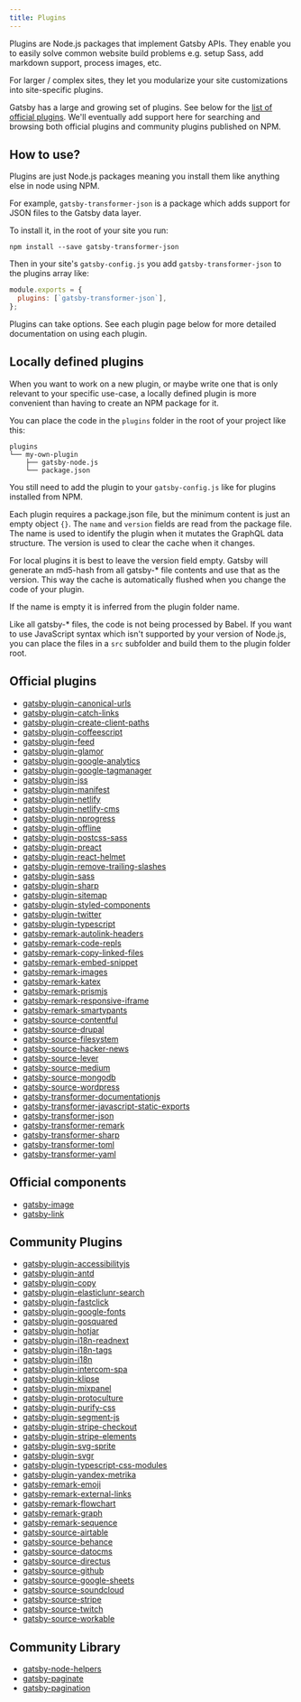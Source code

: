 ```yaml
---
title: Plugins
---
```


Plugins are Node.js packages that implement Gatsby APIs. They enable you to
easily solve common website build problems e.g. setup Sass, add markdown
support, process images, etc.

For larger / complex sites, they let you modularize your site customizations
into site-specific plugins.

Gatsby has a large and growing set of plugins. See below for the
[list of official plugins](#official-plugins). We'll eventually add support here
for searching and browsing both official plugins and community plugins published
on NPM.

## How to use?

Plugins are just Node.js packages meaning you install them like anything else in
node using NPM.

For example, `gatsby-transformer-json` is a package which adds support for JSON
files to the Gatsby data layer.

To install it, in the root of your site you run:

`npm install --save gatsby-transformer-json`

Then in your site's `gatsby-config.js` you add `gatsby-transformer-json`
to the plugins array like:

```javascript
module.exports = {
  plugins: [`gatsby-transformer-json`],
};
```

Plugins can take options. See each plugin page below for more detailed
documentation on using each plugin.

## Locally defined plugins

When you want to work on a new plugin, or maybe write one that is only relevant
to your specific use-case, a locally defined plugin is more convenient than
having to create an NPM package for it.

You can place the code in the `plugins` folder in the root of your project like
this:

```
plugins
└── my-own-plugin
    ├── gatsby-node.js
    └── package.json
```

You still need to add the plugin to your `gatsby-config.js` like for plugins
installed from NPM.

Each plugin requires a package.json file, but the minimum content is just an
empty object `{}`. The `name` and `version` fields are read from the package
file. The name is used to identify the plugin when it mutates the GraphQL data
structure. The version is used to clear the cache when it changes.

For local plugins it is best to leave the version field empty. Gatsby will
generate an md5-hash from all gatsby-\* file contents and use that as the
version. This way the cache is automatically flushed when you change the code of
your plugin.

If the name is empty it is inferred from the plugin folder name.

Like all gatsby-\* files, the code is not being processed by Babel. If you want
to use JavaScript syntax which isn't supported by your version of Node.js, you
can place the files in a `src` subfolder and build them to the plugin folder
root.

## Official plugins

* [gatsby-plugin-canonical-urls](/packages/gatsby-plugin-canonical-urls/)
* [gatsby-plugin-catch-links](/packages/gatsby-plugin-catch-links/)
* [gatsby-plugin-create-client-paths](/packages/gatsby-plugin-create-client-paths/)
* [gatsby-plugin-coffeescript](/packages/gatsby-plugin-coffeescript/)
* [gatsby-plugin-feed](/packages/gatsby-plugin-feed/)
* [gatsby-plugin-glamor](/packages/gatsby-plugin-glamor/)
* [gatsby-plugin-google-analytics](/packages/gatsby-plugin-google-analytics/)
* [gatsby-plugin-google-tagmanager](/packages/gatsby-plugin-google-tagmanager/)
* [gatsby-plugin-jss](/packages/gatsby-plugin-jss/)
* [gatsby-plugin-manifest](/packages/gatsby-plugin-manifest/)
* [gatsby-plugin-netlify](/packages/gatsby-plugin-netlify/)
* [gatsby-plugin-netlify-cms](/packages/gatsby-plugin-netlify-cms/)
* [gatsby-plugin-nprogress](/packages/gatsby-plugin-nprogress/)
* [gatsby-plugin-offline](/packages/gatsby-plugin-offline/)
* [gatsby-plugin-postcss-sass](/packages/gatsby-plugin-postcss-sass)
* [gatsby-plugin-preact](/packages/gatsby-plugin-preact/)
* [gatsby-plugin-react-helmet](/packages/gatsby-plugin-react-helmet/)
* [gatsby-plugin-remove-trailing-slashes](/packages/gatsby-plugin-remove-trailing-slashes/)
* [gatsby-plugin-sass](/packages/gatsby-plugin-sass/)
* [gatsby-plugin-sharp](/packages/gatsby-plugin-sharp/)
* [gatsby-plugin-sitemap](/packages/gatsby-plugin-sitemap/)
* [gatsby-plugin-styled-components](/packages/gatsby-plugin-styled-components/)
* [gatsby-plugin-twitter](/packages/gatsby-plugin-twitter/)
* [gatsby-plugin-typescript](/packages/gatsby-plugin-typescript/)
* [gatsby-remark-autolink-headers](/packages/gatsby-remark-autolink-headers/)
* [gatsby-remark-code-repls](/packages/gatsby-remark-code-repls/)
* [gatsby-remark-copy-linked-files](/packages/gatsby-remark-copy-linked-files/)
* [gatsby-remark-embed-snippet](/packages/gatsby-remark-embed-snippet/)
* [gatsby-remark-images](/packages/gatsby-remark-images/)
* [gatsby-remark-katex](/packages/gatsby-remark-katex/)
* [gatsby-remark-prismjs](/packages/gatsby-remark-prismjs/)
* [gatsby-remark-responsive-iframe](/packages/gatsby-remark-responsive-iframe/)
* [gatsby-remark-smartypants](/packages/gatsby-remark-smartypants/)
* [gatsby-source-contentful](/packages/gatsby-source-contentful/)
* [gatsby-source-drupal](/packages/gatsby-source-drupal/)
* [gatsby-source-filesystem](/packages/gatsby-source-filesystem/)
* [gatsby-source-hacker-news](/packages/gatsby-source-hacker-news/)
* [gatsby-source-lever](/packages/gatsby-source-lever/)
* [gatsby-source-medium](/packages/gatsby-source-medium/)
* [gatsby-source-mongodb](/packages/gatsby-source-mongodb/)
* [gatsby-source-wordpress](/packages/gatsby-source-wordpress/)
* [gatsby-transformer-documentationjs](/packages/gatsby-transformer-documentationjs/)
* [gatsby-transformer-javascript-static-exports](/packages/gatsby-transformer-javascript-static-exports/)
* [gatsby-transformer-json](/packages/gatsby-transformer-json/)
* [gatsby-transformer-remark](/packages/gatsby-transformer-remark/)
* [gatsby-transformer-sharp](/packages/gatsby-transformer-sharp/)
* [gatsby-transformer-toml](/packages/gatsby-transformer-toml/)
* [gatsby-transformer-yaml](/packages/gatsby-transformer-yaml/)

## Official components

* [gatsby-image](/packages/gatsby-image/)
* [gatsby-link](/packages/gatsby-link/)

## Community Plugins

* [gatsby-plugin-accessibilityjs](https://github.com/alampros/gatsby-plugin-accessibilityjs)
* [gatsby-plugin-antd](https://github.com/bskimball/gatsby-plugin-antd)
* [gatsby-plugin-copy](https://github.com/aquilio/gatsby-plugin-copy)
* [gatsby-plugin-elasticlunr-search](https://github.com/andrew-codes/gatsby-plugin-elasticlunr-search)
* [gatsby-plugin-fastclick](https://github.com/escaladesports/gatsby-plugin-fastclick)
* [gatsby-plugin-google-fonts](https://github.com/didierfranc/gatsby-plugin-google-fonts)
* [gatsby-plugin-gosquared](https://github.com/jongold/gatsby-plugin-gosquared)
* [gatsby-plugin-hotjar](https://github.com/pavloko/gatsby-plugin-hotjar)
* [gatsby-plugin-i18n-readnext](https://github.com/angeloocana/gatsby-plugin-i18n-readnext)
* [gatsby-plugin-i18n-tags](https://github.com/angeloocana/gatsby-plugin-i18n-tags)
* [gatsby-plugin-i18n](https://github.com/angeloocana/gatsby-plugin-i18n)
* [gatsby-plugin-intercom-spa](https://github.com/toriihq/gatsby-plugin-intercom-spa)
* [gatsby-plugin-klipse](https://github.com/ahmedelgabri/gatsby-plugin-klipse)
* [gatsby-plugin-mixpanel](https://github.com/thomascarvalho/gatsby-plugin-mixpanel)
* [gatsby-plugin-protoculture](https://github.com/atrauzzi/gatsby-plugin-protoculture)
* [gatsby-plugin-purify-css](https://github.com/rongierlach/gatsby-plugin-purify-css)
* [gatsby-plugin-segment-js](https://github.com/benjaminhoffman/gatsby-plugin-segment-js)
* [gatsby-plugin-stripe-checkout](https://github.com/njosefbeck/gatsby-plugin-stripe-checkout)
* [gatsby-plugin-stripe-elements](https://github.com/njosefbeck/gatsby-plugin-stripe-elements)
* [gatsby-plugin-svg-sprite](https://github.com/marcobiedermann/gatsby-plugin-svg-sprite)
* [gatsby-plugin-svgr](https://github.com/zabute/gatsby-plugin-svgr)
* [gatsby-plugin-typescript-css-modules](https://github.com/jcreamer898/gatsby-plugin-typescript-css-modules)
* [gatsby-plugin-yandex-metrika](https://github.com/viatsko/gatsby-plugin-yandex-metrika)
* [gatsby-remark-emoji](https://github.com/Rulikkk/gatsby-remark-emoji)
* [gatsby-remark-external-links](https://github.com/JLongley/gatsby-remark-external-links)
* [gatsby-remark-flowchart](https://github.com/liudonghua123/gatsby-remark-flowchart)
* [gatsby-remark-graph](https://github.com/konsumer/gatsby-remark-graph)
* [gatsby-remark-sequence](https://github.com/liudonghua123/gatsby-remark-sequence)
* [gatsby-source-airtable](https://github.com/kevzettler/gatsby-source-airtable)
* [gatsby-source-behance](https://github.com/LeKoArts/gatsby-source-behance)
* [gatsby-source-datocms](https://github.com/datocms/gatsby-source-datocms)
* [gatsby-source-directus](https://github.com/iKonrad/gatsby-source-directus)
* [gatsby-source-github](https://github.com/mosch/gatsby-source-github)
* [gatsby-source-google-sheets](https://github.com/brandonmp/gatsby-source-google-sheets)
* [gatsby-source-soundcloud](https://github.com/jedidiah/gatsby-source-soundcloud)
* [gatsby-source-stripe](https://github.com/njosefbeck/gatsby-source-stripe)
* [gatsby-source-twitch](https://github.com/jedidiah/gatsby-source-twitch)
* [gatsby-source-workable](https://github.com/tumblbug/gatsby-source-workable)

## Community Library

* [gatsby-node-helpers](https://github.com/angeloashmore/gatsby-node-helpers)
* [gatsby-paginate](https://github.com/pixelstew/gatsby-paginate)
* [gatsby-pagination](https://github.com/infinitedescent/gatsby-pagination)
